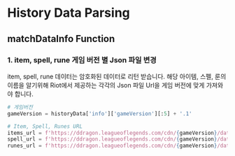 # History Data Parsing
## matchDataInfo Function 
### 1. item, spell, rune 게임 버전 별 Json 파일 변경
item, spell, rune 데이터는 암호화된 데이터로 리턴 받습니다. 해당 아이템, 스펠, 룬의 이름을 알기위해 Riot에서 제공하는 각각의 Json 파일 Url을 
게임 버전에 맞게 가져와야 합니다.

```python
# 게임버전
gameVersion = historyData['info']['gameVersion'][:5] + '.1'

# Item, Spell, Runes URL
items_url = f'https://ddragon.leagueoflegends.com/cdn/{gameVersion}/data/en_US/item.json'
spell_url = f'https://ddragon.leagueoflegends.com/cdn/{gameVersion}/data/en_US/summoner.json'      
runes_url = f'https://ddragon.leagueoflegends.com/cdn/{gameVersion}/data/en_US/runesReforged.json'
        
```
